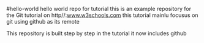 #hello-world
hello world repo for tutorial
this is an example repository for the Git tutorial on http//:www.w3schools.com
this tutorial mainlu focusus on git using github as its remote

This repository is built step by step in the tutorial
it now includes github
